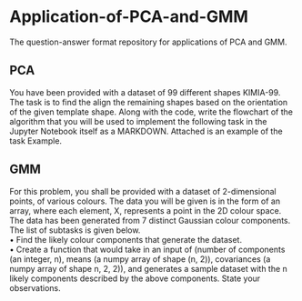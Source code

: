 # Application-of-PCA-and-GMM
The question-answer format repository for  applications of PCA and GMM.
## PCA
You have been provided with a dataset of 99 different shapes KIMIA-99. The task
is to find the align the remaining shapes based on the orientation of the given
template shape. Along with the code, write the flowchart of the algorithm that
you will be used to implement the following task in the Jupyter Notebook itself
as a MARKDOWN.
Attached is an example of the task Example.

## GMM
For this problem, you shall be provided with a dataset of 2-dimensional points,
of various colours. The data you will be given is in the form of an array, where
each element, X, represents a point in the 2D colour space. The data has been
generated from 7 distinct Gaussian colour components. The list of subtasks is
given below.  
• Find the likely colour components that generate the dataset.  
• Create a function that would take in an input of (number of components
(an integer, n), means (a numpy array of shape (n, 2)), covariances
(a numpy array of shape n, 2, 2)), and generates a sample dataset with
the n likely components described by the above components. State your
observations.
